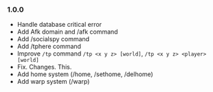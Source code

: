 ### 1.0.0
- Handle database critical error
- Add Afk domain and /afk command
- Add /socialspy command
- Add /tphere command
- Improve `/tp` command `/tp <x y z> [world]`, `/tp <x y z> <player> [world]`
- Fix. Changes. This.
- Add home system (/home, /sethome, /delhome)
- Add warp system (/warp)
